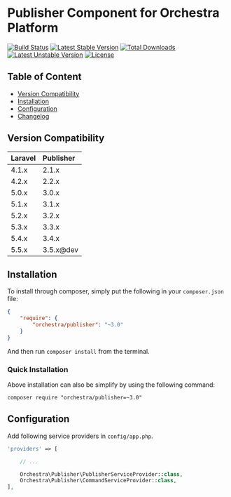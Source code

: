 Publisher Component for Orchestra Platform
==============


[![Build Status](https://travis-ci.org/orchestral/publisher.svg?branch=master)](https://travis-ci.org/orchestral/publisher)
[![Latest Stable Version](https://poser.pugx.org/orchestra/publisher/version)](https://packagist.org/packages/orchestra/publisher)
[![Total Downloads](https://poser.pugx.org/orchestra/publisher/downloads)](https://packagist.org/packages/orchestra/publisher)
[![Latest Unstable Version](https://poser.pugx.org/orchestra/publisher/v/unstable)](//packagist.org/packages/orchestra/publisher)
[![License](https://poser.pugx.org/orchestra/publisher/license)](https://packagist.org/packages/orchestra/publisher)

## Table of Content

* [Version Compatibility](#version-compatibility)
* [Installation](#installation)
* [Configuration](#configuration)
* [Changelog](https://github.com/orchestral/publisher/releases)

## Version Compatibility

Laravel    | Publisher
:----------|:----------
 4.1.x     | 2.1.x
 4.2.x     | 2.2.x
 5.0.x     | 3.0.x
 5.1.x     | 3.1.x
 5.2.x     | 3.2.x
 5.3.x     | 3.3.x
 5.4.x     | 3.4.x
 5.5.x     | 3.5.x@dev

## Installation

To install through composer, simply put the following in your `composer.json` file:

```json
{
    "require": {
        "orchestra/publisher": "~3.0"
    }
}
```

And then run `composer install` from the terminal.

### Quick Installation

Above installation can also be simplify by using the following command:

    composer require "orchestra/publisher=~3.0"

## Configuration

Add following service providers in `config/app.php`.

```php
'providers' => [

    // ...

    Orchestra\Publisher\PublisherServiceProvider::class,
    Orchestra\Publisher\CommandServiceProvider::class,
],
```
